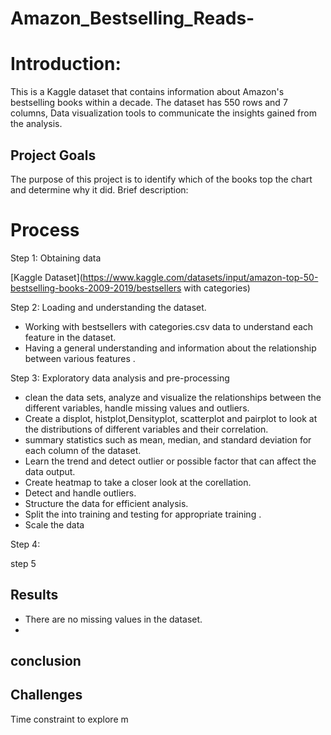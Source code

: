 # Amazon_Bestselling_Reads-

# Introduction:
This is a Kaggle dataset that contains information about Amazon's bestselling books within a decade. 
The dataset has 550 rows and 7 columns, Data visualization tools to communicate the insights gained from the analysis.

## Project  Goals
The purpose of this project is to identify which of the books top the chart and determine why it did.
Brief description:


# Process
Step 1: Obtaining data

[Kaggle Dataset](https://www.kaggle.com/datasets/input/amazon-top-50-bestselling-books-2009-2019/bestsellers with categories)

Step 2: Loading and understanding the dataset.
- Working with bestsellers with categories.csv data to understand  each feature in the dataset.
- Having a general understanding and information about the relationship between various features .

Step 3: Exploratory data analysis and pre-processing 
- clean the data sets, analyze and visualize the relationships between the different variables, handle missing values and outliers.
- Create a displot, histplot,Densityplot, scatterplot and pairplot to look at the distributions of different variables and their correlation.
- summary statistics such as mean, median, and standard deviation for each column of the dataset. 
- Learn the trend and detect outlier or possible factor that can affect the data output.
- Create heatmap to take a closer look at the corellation.
- Detect and handle outliers.
- Structure the data for efficient analysis.
- Split the into training and testing for appropriate training .
- Scale the data 

Step 4: 

step 5



## Results
- There are no missing values in the dataset.
- 
## conclusion
 
 ## Challenges
   Time constraint to explore m